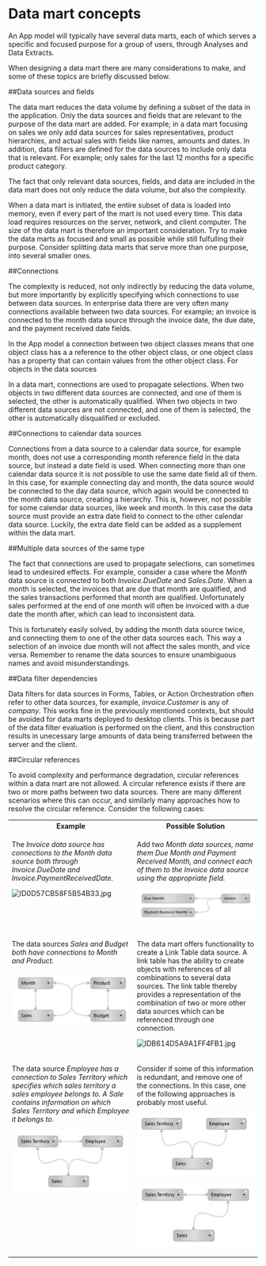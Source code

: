 # Data mart concepts

An App model will typically have several data marts, each of which serves a specific and focused purpose for a group of users, through Analyses and Data Extracts.

When designing a data mart there are many considerations to make, and some of these topics are briefly discussed below.

##Data sources and fields

The data mart reduces the data volume by defining a subset of the data in the application. Only the data sources and fields that are relevant to the purpose of the data mart are added. For example; in a data mart focusing on sales we only add data sources for sales representatives, product hierarchies, and actual sales with fields like names, amounts and dates. In addition, data filters are defined for the data sources to include only data that is relevant. For example; only sales for the last 12 months for a specific product category.

The fact that only relevant data sources, fields, and data are included in the data mart does not only reduce the data volume, but also the complexity.

When a data mart is initiated, the entire subset of data is loaded into memory, even if every part of the mart is not used every time. This data load requires resources on the server, network, and client computer. The size of the data mart is therefore an important consideration. Try to make the data marts as focused and small as possible while still fulfulling their purpose. Consider splitting data marts that serve more than one purpose, into several smaller ones.

##Connections

The complexity is reduced, not only indirectly by reducing the data volume, but more importantly by explicitly specifying which connections to use between data sources. In enterprise data there are very often many connections available between two data sources. For example; an invoice is connected to the month data source through the invoice date, the due date, and the payment received date fields.

In the App model a connection between two object classes means that one object class has a a reference to the other object class, or one object class has a property that can contain values from the other object class. For objects in the data sources

In a data mart, connections are used to propagate selections. When two objects in two different data sources are connected, and one of them is selected, the other is automatically qualified. When two objects in two different data sources are not connected, and one of them is selected, the other is automatically disqualified or excluded.

##Connections to calendar data sources

Connections from a data source to a calendar data source, for example month, does not use a corresponding month reference field in the data source, but instead a date field is used. When connecting more than one calendar data source it is not possible to use the same date field all of them. In this case, for example connecting day and month, the data source would be connected to the day data source, which again would be connected to the month data source, creating a hierarchy. This is, however, not possible for some calendar data sources, like week and month. In this case the data source must provide an extra date field to connect to the other calendar data source. Luckily, the extra date field can be added as a supplement within the data mart.

##Multiple data sources of the same type

The fact that connections are used to propagate selections, can sometimes lead to undesired effects. For example, consider a case where the *Month* data source is connected to both *Invoice.DueDate* and *Sales.Date*. When a month is selected, the invoices that are due that month are qualified, and the sales transactions performed that month are qualified. Unfortunately sales performed at the end of one month will often be invoiced with a due date the month after, which can lead to inconsistent data.

This is fortunately easily solved, by adding the month data source twice, and connecting them to one of the other data sources each. This way a selection of an invoice due month will not affect the sales month, and vice versa. Remember to rename the data sources to ensure unambiguous names and avoid misunderstandings.

##Data filter dependencies

Data filters for data sources in Forms, Tables, or Action Orchestration often refer to other data sources, for example, *invoice.Customer* is any of *company*. This works fine in the previously mentioned contexts, but should be avoided for data marts deployed to desktop clients. This is because part of the data filter evaluation is performed on the client, and this construction results in unecessary large amounts of data being transferred between the server and the client.

##Circular references

To avoid complexity and performance degradation, circular references within a data mart are not allowed. A circular reference exists if there are two or more paths between two data sources. There are many different scenarios where this can occur, and similarly many approaches how to resolve the circular reference. Consider the following cases:

 <table style="WIDTH: 100%">

<tbody>

<tr>

<th>Example</th>

<th>Possible Solution</th>

</tr>

<tr>

<td valign="top">

The <span style="FONT-STYLE: italic">Invoice data source has connections to the Month data source both through <span style="FONT-STYLE: italic">Invoice.DueDate and <span style="FONT-STYLE: italic">Invoice.PaymentReceivedDate.

![ID0D57CB58F5B54B33.jpg](media/ID0D57CB58F5B54B33.jpg)

</td>

<td valign="top">

Add two <span style="FONT-STYLE: italic">Month data sources, name them <span style="FONT-STYLE: italic">Due Month and <span style="FONT-STYLE: italic">Payment Received Month, and connect each of them to the <span style="FONT-STYLE: italic">Invoice data source using the appropriate field.

![IDA26D0104126541F7.jpg](media/IDA26D0104126541F7.jpg)

</td>

</tr>

<tr>

<td valign="top">

The data sources <span style="FONT-STYLE: italic">Sales and <span style="FONT-STYLE: italic">Budget both have connections to <span style="FONT-WEIGHT: normal; FONT-STYLE: italic">Month and <span style="FONT-STYLE: italic">Product.

![ID03E412AEB44641E9.jpg](media/ID03E412AEB44641E9.jpg)

</td>

<td valign="top">

The data mart offers functionality to create a Link Table data source. A link table has the ability to create objects with references of all combinations to several data sources. The link table thereby provides a representation of the combination of two or more other data sources which can be referenced through one connection.

![IDB614D5A9A1FF4FB1.jpg](media/IDB614D5A9A1FF4FB1.jpg)

</td>

</tr>

<tr>

<td valign="top">

The data source <span style="FONT-STYLE: italic">Employee has a connection to <span style="FONT-STYLE: italic">Sales Territory which specifies which sales territory a sales employee belongs to. A <span style="FONT-STYLE: italic">Sale contains information on which <span style="FONT-STYLE: italic">Sales Territory and which <span style="FONT-STYLE: italic">Employee it belongs to.

![IDCF0EA99C6C3C4C34.jpg](media/IDCF0EA99C6C3C4C34.jpg)

</td>

<td valign="top">

Consider if some of this information is redundant, and remove one of the connections. In this case, one of the following approaches is probably most useful.

![IDB21CC6FF8C4F4B8A.jpg](media/IDB21CC6FF8C4F4B8A.jpg)

![ID9B1B7FD84F6A4967.jpg](media/ID9B1B7FD84F6A4967.jpg)

</td>

</tr>

</tbody>

</table>